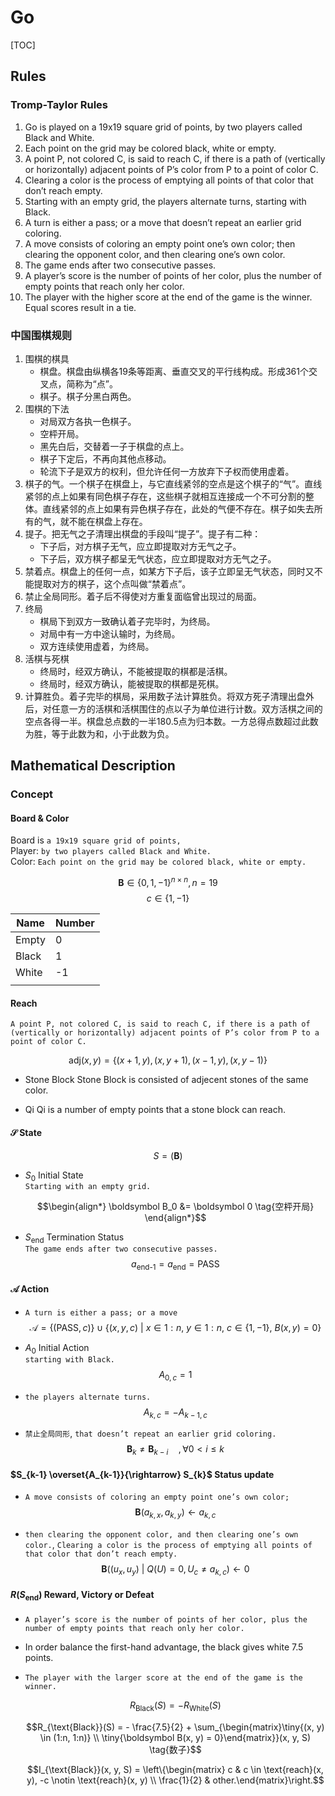 # Go

[TOC]

## Rules

### Tromp-Taylor Rules

1. Go is played on a 19x19 square grid of points, by two players called Black and White.
1. Each point on the grid may be colored black, white or empty.
1. A point P, not colored C, is said to reach C, if there is a path of (vertically or horizontally) adjacent points of P’s color from P to a point of color C.
1. Clearing a color is the process of emptying all points of that color that don’t reach empty.
1. Starting with an empty grid, the players alternate turns, starting with Black.
1. A turn is either a pass; or a move that doesn’t repeat an earlier grid coloring.  
1. A move consists of coloring an empty point one’s own color; then clearing the opponent color, and then clearing one’s own color.
1. The game ends after two consecutive passes.
1. A player’s score is the number of points of her color, plus the number of empty points that reach only her color.
1. The player with the higher score at the end of the game is the winner. Equal scores result in a tie.

### 中国围棋规则  

1. 围棋的棋具
   - 棋盘。棋盘由纵横各19条等距离、垂直交叉的平行线构成。形成361个交叉点，简称为“点”。
   - 棋子。棋子分黑白两色。
1. 围棋的下法
   - 对局双方各执一色棋子。
   - 空枰开局。
   - 黑先白后，交替着一子于棋盘的点上。
   - 棋子下定后，不再向其他点移动。
   - 轮流下子是双方的权利，但允许任何一方放弃下子权而使用虚着。
1. 棋子的气。一个棋子在棋盘上，与它直线紧邻的空点是这个棋子的“气”。直线紧邻的点上如果有同色棋子存在，这些棋子就相互连接成一个不可分割的整体。直线紧邻的点上如果有异色棋子存在，此处的气便不存在。棋子如失去所有的气，就不能在棋盘上存在。
1. 提子。把无气之子清理出棋盘的手段叫“提子”。提子有二种：
   - 下子后，对方棋子无气，应立即提取对方无气之子。
   - 下子后，双方棋子都呈无气状态，应立即提取对方无气之子。
1. 禁着点。棋盘上的任何一点，如某方下子后，该子立即呈无气状态，同时又不能提取对方的棋子，这个点叫做“禁着点”。
1. 禁止全局同形。着子后不得使对方重复面临曾出现过的局面。
1. 终局
   - 棋局下到双方一致确认着子完毕时，为终局。
   - 对局中有一方中途认输时，为终局。
   - 双方连续使用虚着，为终局。
1. 活棋与死棋
   - 终局时，经双方确认，不能被提取的棋都是活棋。
   - 终局时，经双方确认，能被提取的棋都是死棋。
1. 计算胜负。着子完毕的棋局，采用数子法计算胜负。将双方死子清理出盘外后，对任意一方的活棋和活棋围住的点以子为单位进行计数。双方活棋之间的空点各得一半。棋盘总点数的一半180.5点为归本数。一方总得点数超过此数为胜，等于此数为和，小于此数为负。

## Mathematical Description

### Concept

#### Board & Color  
Board is ```a 19x19 square grid of points,```  
Player: ```by two players called Black and White.```  
Color: ```Each point on the grid may be colored black, white or empty.```

$$\boldsymbol B \in \{0, 1, -1\}^{n \times n}, n = 19  \tag{Board}$$
$$c \in \{1, -1\} \tag{Color}$$

|Name|Number|
|---|---|
|Empty| 0 |
|Black| 1 |
|White| -1 |
|||

#### Reach  
```A point P, not colored C, is said to reach C, if there is a path of (vertically or horizontally) adjacent points of P’s color from P to a point of color C.```

$$\text{adj}(x, y) = \{(x+1, y), (x, y+1), (x-1, y), (x, y-1)\}  \tag{Adjacent}$$

- Stone Block
  Stone Block is consisted of adjecent stones of the same color.

- Qi
  Qi is a number of empty points that a stone block can reach.

#### $\mathcal S$ State 
$$S = (\boldsymbol B) \tag{State Set}$$

- $S_0$ Initial State  
  ```Starting with an empty grid.```

  $$\begin{align*}
    \boldsymbol B_0 &= \boldsymbol 0  \tag{空枰开局}
  \end{align*}$$

- $S_{\text{end}}$  Termination Status  
  ```The game ends after two consecutive passes.```
  $$a_{\text{end-1}} = a_{\text{end}} = \text{PASS}$$

#### $\mathcal A$ Action   

- ```A turn is either a pass; or a move```
  $$\mathcal A = \{(\text{PASS}, c)\} \cup \{(x, y, c) \ |\ x \in 1:n,\ y \in 1:n,\ c \in \{1, -1\},\ B(x, y) = 0\}  \tag{Action Set}$$

- $A_0$ Initial Action  
  ```starting with Black.```
  $$A_{0,c} = 1  \tag{黑先白后}$$

- ```the players alternate turns.```
  $$A_{k,c} = -A_{k-1,c}  \tag{交替落子}$$

- ```禁止全局同形```, ```that doesn’t repeat an earlier grid coloring.```
  $$\boldsymbol B_k \neq \boldsymbol B_{k-i}  \quad,  \forall 0 < i \le k  \tag{禁全同}$$

#### $S_{k-1} \overset{A_{k-1}}{\rightarrow} S_{k}$ Status update   

- ```A move consists of coloring an empty point one’s own color;```
  $$\boldsymbol B(a_{k,x}, a_{k,y}) \gets a_{k,c}  \tag{空地落子}$$ 

- ```then clearing the opponent color, and then clearing one’s own color.```, ```Clearing a color is the process of emptying all points of that color that don’t reach empty.```
  $$\boldsymbol B((u_x, u_y) \ |\ Q(U) = 0, U_c \neq a_{k,c}) \gets 0  \tag{无气提子}$$

#### $R(S_{\text{end}})$ Reward, Victory or Defeat  

- ```A player’s score is the number of points of her color, plus the number of empty points that reach only her color.```
- In order balance the first-hand advantage, the black gives white 7.5 points. 
- ```The player with the larger score at the end of the game is the winner.```

  $$R_{\text{Black}}(S) = -R_{\text{White}}(S)  \tag{Zero-Sum Game}$$

  $$R_{\text{Black}}(S) = - \frac{7.5}{2} + \sum_{\begin{matrix}\tiny{(x, y) \in (1:n, 1:n)} \\ \tiny{\boldsymbol B(x, y) = 0}\end{matrix}}(x, y, S)  \tag{数子}$$ 

  $$I_{\text{Black}}(x, y, S) = \left\{\begin{matrix} c & c \in \text{reach}(x, y), -c \notin \text{reach}(x, y) \\ \frac{1}{2} & other.\end{matrix}\right.$$

